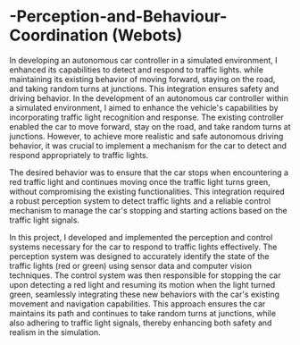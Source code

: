 # -Perception-and-Behaviour-Coordination (Webots)
In developing an autonomous car controller in a simulated environment, I enhanced its capabilities to detect and respond to traffic lights.  while maintaining its existing behavior of moving forward, staying on the road, and taking random turns at junctions. This integration ensures safety and driving behavior.
In the development of an autonomous car controller within a simulated environment, I aimed to enhance the vehicle's capabilities by incorporating traffic light recognition and response. The existing controller enabled the car to move forward, stay on the road, and take random turns at junctions. However, to achieve more realistic and safe autonomous driving behavior, it was crucial to implement a mechanism for the car to detect and respond appropriately to traffic lights.

The desired behavior was to ensure that the car stops when encountering a red traffic light and continues moving once the traffic light turns green, without compromising the existing functionalities. This integration required a robust perception system to detect traffic lights and a reliable control mechanism to manage the car's stopping and starting actions based on the traffic light signals.

In this project, I developed and implemented the perception and control systems necessary for the car to respond to traffic lights effectively. The perception system was designed to accurately identify the state of the traffic lights (red or green) using sensor data and computer vision techniques. The control system was then responsible for stopping the car upon detecting a red light and resuming its motion when the light turned green, seamlessly integrating these new behaviors with the car's existing movement and navigation capabilities. This approach ensures the car maintains its path and continues to take random turns at junctions, while also adhering to traffic light signals, thereby enhancing both safety and realism in the simulation.
